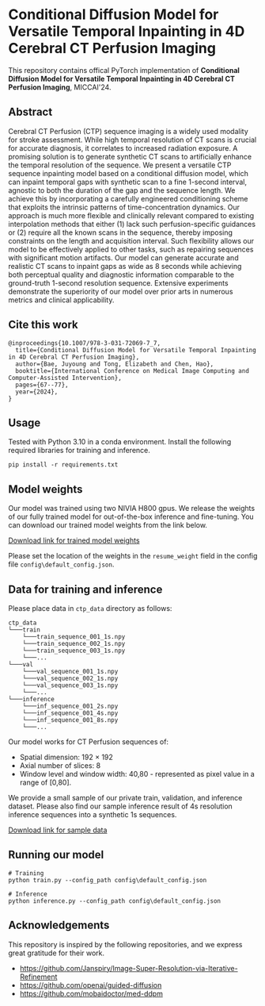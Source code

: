 # Conditional Diffusion Model for Versatile Temporal Inpainting in 4D Cerebral CT Perfusion Imaging

This repository contains offical PyTorch implementation of **Conditional Diffusion Model for Versatile Temporal Inpainting in 4D Cerebral CT Perfusion Imaging**, MICCAI'24. 

## Abstract
Cerebral CT Perfusion (CTP) sequence imaging is a widely used modality for stroke assessment. While high temporal resolution of CT scans is crucial for accurate diagnosis, it correlates to increased radiation exposure. A promising solution is to generate synthetic CT scans to artificially enhance the temporal resolution of the sequence. We present a versatile CTP sequence inpainting model based on a conditional diffusion model, which can inpaint temporal gaps with synthetic scan to a fine 1-second interval, agnostic to both the duration of the gap and the sequence length. We achieve this by incorporating a carefully engineered conditioning scheme that exploits the intrinsic patterns of time-concentration dynamics. Our approach is much more flexible and clinically relevant compared to existing interpolation methods that either (1) lack such perfusion-specific guidances or (2) require all the known scans in the sequence, thereby imposing constraints on the length and acquisition interval. Such flexibility allows our model to be effectively applied to other tasks, such as repairing sequences with significant motion artifacts. Our model can generate accurate and realistic CT scans to inpaint gaps as wide as 8 seconds while achieving both perceptual quality and diagnostic information comparable to the ground-truth 1-second resolution sequence. Extensive experiments demonstrate the superiority of our model over prior arts in numerous metrics and clinical applicability.

## Cite this work
```
@inproceedings{10.1007/978-3-031-72069-7_7,
  title={Conditional Diffusion Model for Versatile Temporal Inpainting in 4D Cerebral CT Perfusion Imaging},
  author={Bae, Juyoung and Tong, Elizabeth and Chen, Hao},
  booktitle={International Conference on Medical Image Computing and Computer-Assisted Intervention},
  pages={67--77},
  year={2024},
}
```
## Usage
Tested with Python 3.10 in a conda environment. Install the following required libraries for training and inference.
```
pip install -r requirements.txt
```
## Model weights
Our model was trained using two NIVIA H800 gpus. We release the weights of our fully trained model for out-of-the-box inference and fine-tuning. You can download our trained model weights from the link below.

[Download link for trained model weights](https://hkustconnect-my.sharepoint.com/:f:/g/personal/jbaeaa_connect_ust_hk/EhIaze_mz-9MubdlIni1LVwB4NDkAQHn0KKFO1jB_4R0Aw?e=czivyc)

 Please set the location of the weights in the ```resume_weight``` field in the config file ```config\default_config.json```.

 ## Data for training and inference
 Please place data in ```ctp_data``` directory as follows:
```
ctp_data
└───train
    └───train_sequence_001_1s.npy
    └───train_sequence_002_1s.npy
    └───train_sequence_003_1s.npy
    └───...
└───val
    └───val_sequence_001_1s.npy
    └───val_sequence_002_1s.npy
    └───val_sequence_003_1s.npy
    └───...
└───inference
    └───inf_sequence_001_2s.npy
    └───inf_sequence_001_4s.npy
    └───inf_sequence_001_8s.npy
    └───...
```
Our model works for CT Perfusion sequences of:
* Spatial dimension: 192 × 192
* Axial number of slices: 8
* Window level and window width: 40,80 - represented as pixel value in a range of [0,80].

We provide a small sample of our private train, validation, and inference dataset. Please also find our sample inference result of 4s resolution inference sequences into a synthetic 1s sequences. 

[Download link for sample data](https://hkustconnect-my.sharepoint.com/:f:/g/personal/jbaeaa_connect_ust_hk/EhIaze_mz-9MubdlIni1LVwB4NDkAQHn0KKFO1jB_4R0Aw?e=czivyc)

## Running our model
```
# Training
python train.py --config_path config\default_config.json

# Inference
python inference.py --config_path config\default_config.json
```
## Acknowledgements
This repository is inspired by the following repositories, and we express great gratitude for their work.
* https://github.com/Janspiry/Image-Super-Resolution-via-Iterative-Refinement
* https://github.com/openai/guided-diffusion
* https://github.com/mobaidoctor/med-ddpm